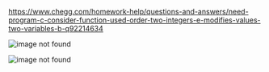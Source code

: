 https://www.chegg.com/homework-help/questions-and-answers/need-program-c-consider-function-used-order-two-integers-e-modifies-values-two-variables-b-q92214634

![image not found](https://cdn.discordapp.com/attachments/777783416346902538/951631347405955122/unknown.png)

![image not found](https://cdn.discordapp.com/attachments/777783416346902538/951631555489570876/unknown.png)
